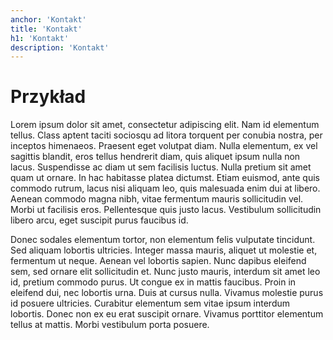 ```yaml
---
anchor: 'Kontakt'
title: 'Kontakt'
h1: 'Kontakt'
description: 'Kontakt'
---
```


# Przykład

Lorem ipsum dolor sit amet, consectetur adipiscing elit. Nam id elementum tellus. Class aptent taciti sociosqu ad litora torquent per conubia nostra, per inceptos himenaeos. Praesent eget volutpat diam. Nulla elementum, ex vel sagittis blandit, eros tellus hendrerit diam, quis aliquet ipsum nulla non lacus. Suspendisse ac diam ut sem facilisis luctus. Nulla pretium sit amet quam ut ornare. In hac habitasse platea dictumst. Etiam euismod, ante quis commodo rutrum, lacus nisi aliquam leo, quis malesuada enim dui at libero. Aenean commodo magna nibh, vitae fermentum mauris sollicitudin vel. Morbi ut facilisis eros. Pellentesque quis justo lacus. Vestibulum sollicitudin libero arcu, eget suscipit purus faucibus id.

Donec sodales elementum tortor, non elementum felis vulputate tincidunt. Sed aliquam lobortis ultricies. Integer massa mauris, aliquet ut molestie et, fermentum ut neque. Aenean vel lobortis sapien. Nunc dapibus eleifend sem, sed ornare elit sollicitudin et. Nunc justo mauris, interdum sit amet leo id, pretium commodo purus. Ut congue ex in mattis faucibus. Proin in eleifend dui, nec lobortis urna. Duis at cursus nulla. Vivamus molestie purus id posuere ultricies. Curabitur elementum sem vitae ipsum interdum lobortis. Donec non ex eu erat suscipit ornare. Vivamus porttitor elementum tellus at mattis. Morbi vestibulum porta posuere. 